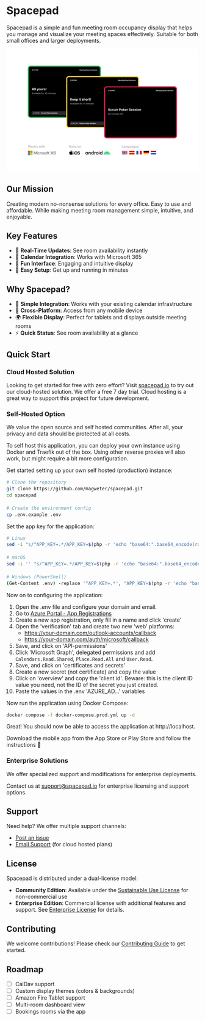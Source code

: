 # Spacepad

Spacepad is a simple and fun meeting room occupancy display that helps you manage and visualize your meeting spaces effectively. Suitable for both small offices and larger deployments.

![Spacepad - Screenshot](assets/screenshot.png)

## Our Mission

Creating modern no-nonsense solutions for every office. Easy to use and affordable. While making meeting room management simple, intuitive, and enjoyable. 

## Key Features

- 🔄 **Real-Time Updates**: See room availability instantly
- 📅 **Calendar Integration**: Works with Microsoft 365
- 🎨 **Fun Interface**: Engaging and intuitive display
- 🚀 **Easy Setup**: Get up and running in minutes

## Why Spacepad?

- 🔌 **Simple Integration**: Works with your existing calendar infrastructure
- 📱 **Cross-Platform**: Access from any mobile device
- 🌍 **Flexible Display**: Perfect for tablets and displays outside meeting rooms
- ⚡ **Quick Status**: See room availability at a glance

## Quick Start

### Cloud Hosted Solution
Looking to get started for free with zero effort? Visit [spacepad.io](https://spacepad.io) to try out our cloud-hosted solution. We offer a free 7 day trial.
Cloud hosting is a great way to support this project for future development.

### Self-Hosted Option
We value the open source and self hosted communities. After all, your privacy and data should be protected at all costs.

To self host this application, you can deploy your own instance using Docker and Traefik out of the box.
Using other reverse proxies will also work, but might require a bit more configuration.

Get started setting up your own self hosted (production) instance:

```bash
# Clone the repository
git clone https://github.com/magweter/spacepad.git
cd spacepad

# Create the environment config
cp .env.example .env
```

Set the app key for the application:

```bash
# Linux
sed -i "s/^APP_KEY=.*/APP_KEY=$(php -r 'echo "base64:".base64_encode(random_bytes(32));')/" .env

# macOS
sed -i '' "s/^APP_KEY=.*/APP_KEY=$(php -r 'echo "base64:".base64_encode(random_bytes(32));')/" .env

# Windows (PowerShell)
(Get-Content .env) -replace '^APP_KEY=.*', "APP_KEY=$(php -r 'echo "base64:".base64_encode(random_bytes(32));')" | Set-Content .env
```

Now on to configuring the application:
1. Open the .env file and configure your domain and email.
1. Go to [Azure Portal - App Registrations](https://entra.microsoft.com/#view/Microsoft_AAD_RegisteredApps/ApplicationsListBlade/quickStartType~/null/sourceType/Microsoft_AAD_IAM)
1. Create a new app registration, only fill in a name and click 'create'
1. Open the 'verification' tab and create two new 'web' platforms:
    - https://your-domain.com/outlook-accounts/callback
    - https://your-domain.com/auth/microsoft/callback
1. Save, and click on 'API-permissions'
1. Click 'Microsoft Graph', delegated permissions and add `Calendars.Read.Shared`, `Place.Read.All` and `User.Read`.
1. Save, and click on 'certificates and secrets'
1. Create a new secret (not certificate) and copy the value
1. Click on 'overview' and copy the 'client id'. Beware: this is the client ID value you need, not the ID of the secret you just created.
1. Paste the values in the .env 'AZURE_AD...' variables

Now run the application using Docker Compose:
```bash
docker compose -f docker-compose.prod.yml up -d
```

Great! You should now be able to access the application at http://localhost.

Download the mobile app from the App Store or Play Store and follow the instructions 🚀

### Enterprise Solutions
We offer specialized support and modifications for enterprise deployments.

Contact us at support@spacepad.io for enterprise licensing and support options.

## Support

Need help? We offer multiple support channels:
- [Post an issue](https://github.com/magweter/spacepad/issues)
- [Email Support](mailto:support@spacepad.io) (for cloud hosted plans)

## License

Spacepad is distributed under a dual-license model:

- **Community Edition**: Available under the [Sustainable Use License](LICENSE.md) for non-commercial use
- **Enterprise Edition**: Commercial license with additional features and support. See [Enterprise License](LICENSE_EE.md) for details.

## Contributing

We welcome contributions! Please check our [Contributing Guide](CONTRIBUTING.md) to get started.

## Roadmap

- [ ] CalDav support
- [ ] Custom display themes (colors & backgrounds)
- [ ] Amazon Fire Tablet support
- [ ] Multi-room dashboard view
- [ ] Bookings rooms via the app